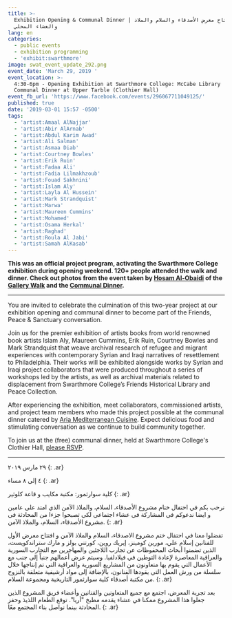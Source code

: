 ```yaml
---
title: >-
  Exhibition Opening & Communal Dinner | افتتاح معرض الأصدقاء والسلام والملاذ
  والعشاء المحلي
lang: en
categories:
  - public events
  - exhibition programming
  - 'exhibit:swarthmore'
image: swat_event_update_292.png
event_date: 'March 29, 2019 '
event_location: >-
  4:30-6pm - Opening Exhibition at Swarthmore College: McCabe Library | 6-8pm -
  Communal Dinner at Upper Tarble (Clothier Hall)
event_fb_url: 'https://www.facebook.com/events/296067711049125/'
published: true
date: '2019-03-01 15:57 -0500'
tags:
  - 'artist:Amaal AlNajjar'
  - 'artist:Abir AlArnab'
  - 'artist:Abdul Karim Awad'
  - 'artist:Ali Salman'
  - 'artist:Asmaa Diab'
  - 'artist:Courtney Bowles'
  - 'artist:Erik Ruin'
  - 'artist:Fadaa Ali'
  - 'artist:Fadia Lilmakhzoub'
  - 'artist:Fouad Sakhnini'
  - 'artist:Islam Aly'
  - 'artist:Layla Al Hussein'
  - 'artist:Mark Strandquist'
  - 'artist:Marwa'
  - 'artist:Maureen Cummins'
  - 'artist:Mohamed'
  - 'artist:Osama Herkal'
  - 'artist:Raghad'
  - 'artist:Roula Al Jabi'
  - 'artist:Samah AlKasab'
---
```

**This was an official project program, activating the Swarthmore College exhibition during opening weekend. 120+ people attended the walk and dinner. Check out photos from the event taken by [Hosam Al-Obaidi](https://www.facebook.com/Say-Cheese-106758220748744/) of the [Gallery Walk](https://www.flickr.com/gp/154354320@N05/5G2086) and the [Communal Dinner](https://www.flickr.com/gp/154354320@N05/xYi8Ni).**


<hr/>


You are invited to celebrate the culmination of this two-year project at our exhibition opening and communal dinner to become part of the Friends, Peace & Sanctuary conversation.

Join us for the premier exhibition of artists books from world renowned book artists Islam Aly, Maureen Cummins, Erik Ruin, Courtney Bowles and Mark Strandquist that weave archival research of refugee and migrant experiences with contemporary Syrian and Iraqi narratives of resettlement to Philadelphia. Their works will be exhibited alongside works by Syrian and Iraqi project collaborators that were produced throughout a series of workshops led by the artists, as well as archival materials related to displacement from Swarthmore College’s Friends Historical Library and Peace Collection.

After experiencing the exhibition, meet collaborators, commissioned artists, and project team members who made this project possible at the communal dinner catered by [Aria Mediterranean Cuisine](http://www.aria610.com/). Expect delicious food and stimulating conversation as we continue to build community together.

To join us at the (free) communal dinner, held at Swarthmore College's Clothier Hall, [please RSVP](https://bit.ly/FPSDinner).


<hr/>

 
٢٩ مارس ٢٠١٩ 
{: .ar}

٤ إلى ٨ مساء
{: .ar}

كلية سوارثمور: مكتبة مكايب و قاعة كلوثير
{: .ar}

نرحب بكم في احتفال ختام مشروع الأصدقاء، السلام، والملاذ الآمن الذي امتد على عامين و ايضا ندعوكم في المشاركة في عشاء اجتماعي لكي تصبحوا جزءا من المحادثة في مشروع الأصدقاء، السلام، والملاذ الآمن.
{: .ar}

تفضلوا معنا في احتفال ختم مشروع الاصدقاء، السلام والملاذ الآمن و افتتاح معرض الأول للفنانين إسلام علي، مورين كومينز، إيريك روين، كورتني بولز و مارك ستراندكويست، الذين تضمنوا أبحاث المحفوظات عن تجارب اللاجئين والمهاجرين مع التجارب السورية والعراقية المعاصرة لإعادة التوطين في فيلادلفيا. وسيتم عرض أعمالهم جنباً إلى جنب مع الأعمال التي يقوم بها متعاونون من المشاريع السورية والعراقية التي تم إنتاجها خلال سلسلة من ورش العمل التي يقودها الفنانون، بالإضافة إلى مواد أرشيفية متعلقة بالنزوح من مكتبة أصدقاء كلية سوارثمور التاريخية ومجموعة السلام.
{: .ar}

بعد تجربة المعرض، اجتمع مع جميع المتعاونين والفنانين وأعضاء فريق المشروع الذين جعلوا هذا المشروع ممكنا في عشاء يقدمه مطبخ "أريا". توقع الطعام اللذيذ وحفز المحادثة بينما نواصل بناء المجتمع معًا.
{: .ar}
